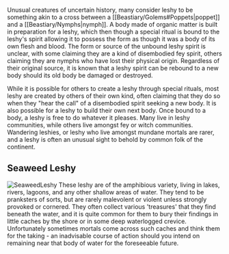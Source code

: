 Unusual creatures of uncertain history, many consider leshy to be something akin to a cross between a [[Beastiary/Golems#Poppets|poppet]] and a [[Beastiary/Nymphs|nymph]]. A body made of organic matter is built in preparation for a leshy, which then though a special ritual is bound to the leshy's spirit allowing it to possess the form as though it was a body of its own flesh and blood. The form or source of the unbound leshy spirit is unclear, with some claiming they are a kind of disembodied fey spirit, others claiming they are nymphs who have lost their physical origin. Regardless of their original source, it is known that a leshy spirit can be rebound to a new body should its old body be damaged or destroyed.

While it is possible for others to create a leshy through special rituals, most leshy are created by others of their own kind, often claiming that they do so when they "hear the call" of a disembodied spirit seeking a new body. It is also possible for a leshy to build their own next body. Once bound to a body, a leshy is free to do whatever it pleases. Many live in leshy communities, while others live amongst fey or witch communities. Wandering leshies, or leshy who live amongst mundane mortals are rarer, and a leshy is often an unusual sight to behold by common folk of the continent.

## Seaweed Leshy
![SeaweedLeshy](Beastiary/Images/Leshy_SeaweedLeshy.png)
These leshy are of the amphibious variety, living in lakes, rivers, lagoons, and any other shallow areas of water. They tend to be pranksters of sorts, but are rarely malevolent or violent unless strongly provoked or cornered. They often collect various 'treasures' that they find beneath the water, and it is quite common for them to bury their findings in little caches by the shore or in some deep waterlogged crevice. Unfortunately sometimes mortals come across such caches and think them for the taking - an inadvisable course of action should you intend on remaining near that body of water for the foreseeable future.